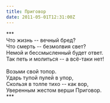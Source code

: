 ```yaml
---
title: Приговор
date: 2011-05-01T12:31:00Z
---
```


\*\*\*<br />
Что жизнь -- вечный бред?<br />
Что смерть -- безмолвия свет?<br />
Немой и бессмысленный будет ответ.<br />
Так петь и молиться -- а всё-таки нет!<br />
<br />
Возьми свой топор.<br />
Ударь тупой пулей в упор,<br />
Скользя в толпе тихо -- как вор,<br />
Уверенным жестом верши Приговор.<br />
\*\*\*<br />
<br />
